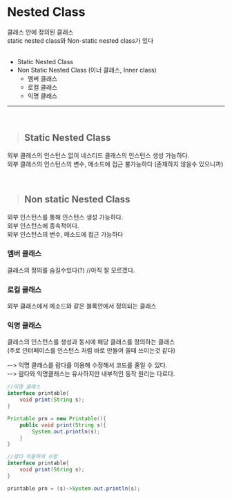 # Nested Class
클래스 안에 정의된 클래스  
static nested class와 Non-static nested class가 있다  
<br>

* Static Nested Class
* Non Static Nested Class (이너 클래스, Inner class)
    - 멤버 클래스
    - 로컬 클래스
    - 익명 클래스



<hr>
<br>


> ## Static Nested Class
외부 클래스의 인스턴스 없이 네스티드 클래스의 인스턴스 생성 가능하다.  
외부 클래스의 인스턴스의 변수, 메소드에 접근 불가능하다 (존재하지 않을수 있으니까)

<br>


> ## Non static Nested Class
외부 인스턴스를 통해 인스턴스 생성 가능하다.  
외부 인스턴스에 종속적이다.  
외부 인스턴스의 변수, 메소드에 접근 가능하다

### 멤버 클래스
클래스의 정의를 숨길수있다(?) //아직 잘 모르겠다.

### 로컬 클래스
외부 클래스에서 메소드와 같은 블록안에서 정의되는 클래스

### 익명 클래스
클래스의 인스턴스를 생성과 동시에 해당 클래스를 정의하는 클래스  
(주로 인터페이스를 인스턴스 처럼 바로 만들어 쓸때 쓰이는것 같다)

--> 익명 클래스를 람다를 이용해 수정해서 코드를 줄일 수 있다.  
--> 람다와 익명클래스는 유사하지만 내부적인 동작 원리는 다르다.


```java
//익명 클래스
interface printable{
    void print(String s);
}

Printable prn = new Printable(){
    public void print(String s){
        System.out.println(s);
    }
}
```

```java
//람다 이용하여 수정
interface printable{
    void print(String s);
}

printable prn = (s)->System.out.println(s);
```






    


